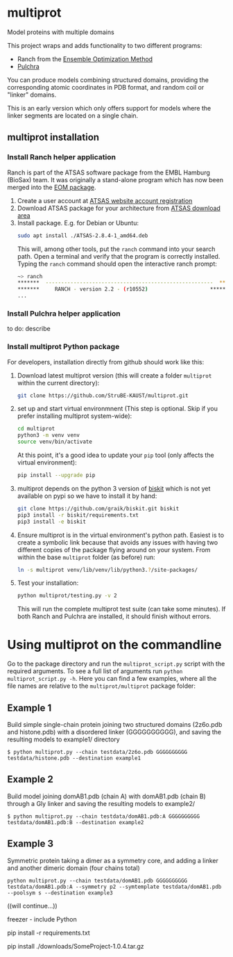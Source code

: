 # multiprot
Model proteins with multiple domains

This project wraps and adds functionality to two different programs:
- Ranch from the [Ensemble Optimization Method](https://www.embl-hamburg.de/biosaxs/eom.html)
- [Pulchra](http://www.pirx.com/pulchra/index.shtml)

You can produce models combining structured domains, providing the corresponding atomic coordinates in PDB format, and random coil or "linker" domains.

This is an early version which only offers support for models where the linker segments are located on a single chain.

## multiprot installation

### Install Ranch helper application

Ranch is part of the ATSAS software package from the EMBL Hamburg (BioSax) team. It was originally a stand-alone program which has now been merged into the [EOM package](https://www.embl-hamburg.de/biosaxs/eom.html). 

1. Create a user account at [ATSAS website account registration](https://www.embl-hamburg.de/biosaxs/atsas-online/register.php)
2. Download ATSAS package for your architecture from [ATSAS download area](https://www.embl-hamburg.de/biosaxs/atsas-online/download.php)
3. Install package. E.g. for Debian or Ubuntu:
    ```sh
    sudo apt install ./ATSAS-2.8.4-1_amd64.deb
    ```
    This will, among other tools, put the `ranch` command into your search path. Open a terminal and verify that the program is correctly installed. Typing the `ranch` command should open the interactive ranch prompt:
    ```sh
    ~> ranch
    *******  ------------------------------------------------------  *******
    *******     RANCH - version 2.2 - (r10552)                    ********
    ...
    ```

### Install Pulchra helper application

to do: describe

### Install multiprot Python package

For developers, installation directly from github should work like this: 

1. Download latest multiprot version (this will create a folder `multiprot` within the current directory):
   ```sh
   git clone https://github.com/StruBE-KAUST/multiprot.git
   ```
2. set up and start virtual environmnent (This step is optional. Skip if you prefer installing multiprot system-wide):
   ```sh
   cd multiprot
   python3 -m venv venv
   source venv/bin/activate
   ```
   At this point, it's a good idea to update your `pip` tool (only affects the virtual environment):
   ```sh
   pip install --upgrade pip
   ```
3. multiprot depends on the python 3 version of [biskit](https://github.com/graik/biskit) which is not yet available on pypi so we have to install it by hand:
   ```sh
   git clone https://github.com/graik/biskit.git biskit
   pip3 install -r biskit/requirements.txt
   pip3 install -e biskit
   ```
4. Ensure multiprot is in the virtual environment's python path. Easiest is to create a symbolic link because that avoids any issues with having two different copies of the package flying around on your system. From within the base `multiprot` folder (as before) run:
   ```sh
   ln -s multiprot venv/lib/venv/lib/python3.?/site-packages/
   ```
5. Test your installation:
   ```sh
   python multiprot/testing.py -v 2
   ```
   This will run the complete multiprot test suite (can take some minutes). If both Ranch and Pulchra are installed, it should finish without errors.

# Using multiprot on the commandline

Go to the package directory and run the `multiprot_script.py` script with the required arguments.
To see a full list of arguments run `python multiprot_script.py -h`. Here you can find a few examples, where all the file names are relative to the `multiprot/multiprot` package folder:

## Example 1
Build simple single-chain protein joining two structured domains (2z6o.pdb and histone.pdb) with a disordered linker (GGGGGGGGGG), and saving the resulting models to example1/ directory
```
$ python multiprot.py --chain testdata/2z6o.pdb GGGGGGGGGG testdata/histone.pdb --destination example1
```

## Example 2
Build model joining domAB1.pdb (chain A) with domAB1.pdb (chain B) through a Gly linker and saving the resulting models to example2/
```
$ python multiprot.py --chain testdata/domAB1.pdb:A GGGGGGGGGG testdata/domAB1.pdb:B --destination example2
```

## Example 3
Symmetric protein taking a dimer as a symmetry core, and adding a linker and another dimeric domain (four chains total)
```
python multiprot.py --chain testdata/domAB1.pdb GGGGGGGGGG testdata/domAB1.pdb:A --symmetry p2 --symtemplate testdata/domAB1.pdb --poolsym s --destination example3
```



((will continue...))

freezer - include Python

pip install -r requirements.txt

pip install ./downloads/SomeProject-1.0.4.tar.gz
